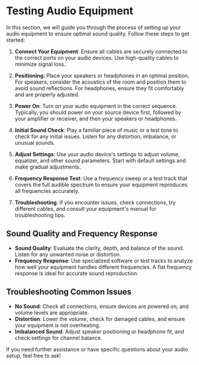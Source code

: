 # Testing Audio Equipment

In this section, we will guide you through the process of setting up your audio equipment to ensure optimal sound quality. Follow these steps to get started:

1. **Connect Your Equipment**: Ensure all cables are securely connected to the correct ports on your audio devices. Use high-quality cables to minimize signal loss.

2. **Positioning**: Place your speakers or headphones in an optimal position. For speakers, consider the acoustics of the room and position them to avoid sound reflections. For headphones, ensure they fit comfortably and are properly adjusted.

3. **Power On**: Turn on your audio equipment in the correct sequence. Typically, you should power on your source device first, followed by your amplifier or receiver, and then your speakers or headphones.

4. **Initial Sound Check**: Play a familiar piece of music or a test tone to check for any initial issues. Listen for any distortion, imbalance, or unusual sounds.

5. **Adjust Settings**: Use your audio device's settings to adjust volume, equalizer, and other sound parameters. Start with default settings and make gradual adjustments.

6. **Frequency Response Test**: Use a frequency sweep or a test track that covers the full audible spectrum to ensure your equipment reproduces all frequencies accurately.

7. **Troubleshooting**: If you encounter issues, check connections, try different cables, and consult your equipment's manual for troubleshooting tips.

## Sound Quality and Frequency Response

- **Sound Quality**: Evaluate the clarity, depth, and balance of the sound. Listen for any unwanted noise or distortion.
- **Frequency Response**: Use specialized software or test tracks to analyze how well your equipment handles different frequencies. A flat frequency response is ideal for accurate sound reproduction.

## Troubleshooting Common Issues

- **No Sound**: Check all connections, ensure devices are powered on, and volume levels are appropriate.
- **Distortion**: Lower the volume, check for damaged cables, and ensure your equipment is not overheating.
- **Imbalanced Sound**: Adjust speaker positioning or headphone fit, and check settings for channel balance.

If you need further assistance or have specific questions about your audio setup, feel free to ask!

